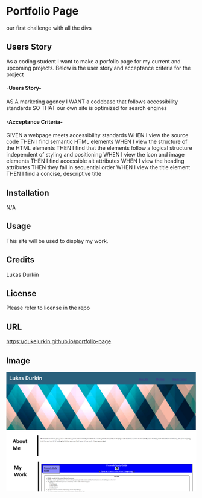 # Portfolio Page
our first challenge with all the divs




## Users Story
As a coding student I want to make a porfolio page for my current and upcoming projects. 
Below is the user story and acceptance criteria for the project

#### -Users Story-
AS A marketing agency
I WANT a codebase that follows accessibility standards
SO THAT our own site is optimized for search engines

#### -Acceptance Criteria-

GIVEN a webpage meets accessibility standards
WHEN I view the source code
THEN I find semantic HTML elements
WHEN I view the structure of the HTML elements
THEN I find that the elements follow a logical structure independent of styling and positioning
WHEN I view the icon and image elements
THEN I find accessible alt attributes
WHEN I view the heading attributes
THEN they fall in sequential order
WHEN I view the title element
THEN I find a concise, descriptive title




## Installation

N/A

## Usage

This site will be used to display my work. 

## Credits

Lukas Durkin

## License
Please refer to license in the repo

## URL
https://dukelurkin.github.io/portfolio-page

## Image
![image](assets\images\portfolio-page-image.png)

